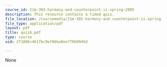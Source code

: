 ```yaml
---
course_id: 21m-302-harmony-and-counterpoint-ii-spring-2005
description: This resource contains a timed quiz.
file_location: /coursemedia/21m-302-harmony-and-counterpoint-ii-spring-2005/2f1806c461fbc9ef06ba0ee770b9945d_quiz6.pdf
file_type: application/pdf
layout: pdf
title: quiz6.pdf
type: course
uid: 2f1806c461fbc9ef06ba0ee770b9945d

---
```

None